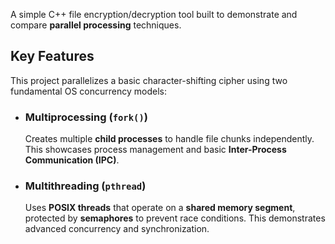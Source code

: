 A simple C++ file encryption/decryption tool built to demonstrate and compare **parallel processing** techniques.

## Key Features

This project parallelizes a basic character-shifting cipher using two fundamental OS concurrency models:

* ### Multiprocessing (`fork()`)
    Creates multiple **child processes** to handle file chunks independently. This showcases process management and basic **Inter-Process Communication (IPC)**.

* ### Multithreading (`pthread`)
    Uses **POSIX threads** that operate on a **shared memory segment**, protected by **semaphores** to prevent race conditions. This demonstrates advanced concurrency and synchronization.
